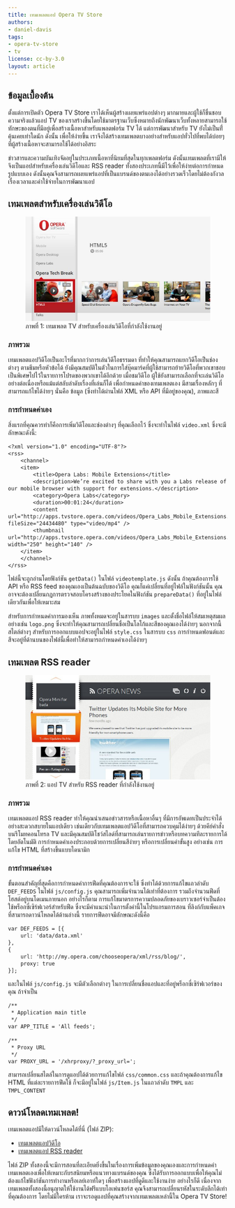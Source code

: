 ```yaml
---
title: เทมเพลตแอป Opera TV Store
authors:
- daniel-davis
tags:
- opera-tv-store
- tv
license: cc-by-3.0
layout: article
---
```


## ข้อมูลเบื้องต้น

ตั้งแต่การเปิดตัว Opera TV Store เราได้เห็นผู้สร้างเผยแพร่แอปต่างๆ มากมายและผู้ใช้ก็ชื่นชอบ ความจริงแล้วแอป TV ของเราสร้างขึ้นโดยใช้มาตรฐานเว็บซึ่งหมายถึงนักพัฒนาเว็บทั้งหลายสามารถใช้ทักษะของตนที่มีอยู่เพื่อสร้างเนื้อหาสำหรับแพลตฟอร์ม TV ได้ แต่การพัฒนาสำหรับ TV ยังไม่เป็นที่่คุ้นเคยเท่าใดนัก ดังนั้น เพื่อให้ง่ายขึ้น เราจึงได้สร้างเทมเพลตบางอย่างสำหรับแอปทั่วไปที่พบได้บ่อยๆ ที่ผู้สร้างเนื้อหาจะสามารถใช้ได้อย่างอิสระ

ข่าวสารและความบันเทิงจัดอยู่ในประเภทเนื้อหาที่นิยมที่สุดในทุกเพลตฟอร์ม ดังนั้นเทมเพลตที่เรามีให้จึงเป็นแอปสำหรับเครื่องเล่นวิดีโอและ RSS reader ทั้งสองประเภทนี้มีไว้เพื่อให้ง่ายต่อการกำหนดรูปแบบเอง ดังนั้นคุณจึงสามารถเผยแพร่แอปที่เป็นแบรนด์ของตนเองได้อย่างรวดเร็วโดยไม่ต้องกังวลเรื่องเวลาและค่าใช้จ่ายในการพัฒนาแอป

## เทมเพลตสำหรับเครื่องเล่นวิดีโอ

<figure id="figure-1">
	<img src="/articles/opera-tv-store-app-templates/video-app-template.jpg" alt="ภาพหน้าจอที่แสดงแอป TV สำหรับเครื่องเล่นวิดีโอที่กำลังใช้งานอยู่">
	<figcaption markdown="span">ภาพที่ 1: เทมเพลต TV สำหรับเครื่องเล่นวิดีโอที่กำลังใช้งานอยู่</figcaption>
</figure>

### ภาพรวม

เทมเพลตแอปวิดีโอเป็นอะไรที่มากกว่าการเล่นวิดีโอธรรมดา ที่ทำให้คุณสามารถแยกวิดีโอเป็นช่องต่างๆ ตามธีมหรือหัวข้อได้ ยังมีคุณสมบัติในตัวในการใส่บุ๊คมาร์คที่ผู้ใช้สามารถย้ายวิดีโอที่พวกเขาชอบเป็นพิเศษไปไว้ในรายการโปรดของพวกเขาได้อีกด้วย เมื่อชมวิดีโอ ผู้ใช้ยังสามารถเลือกที่จะเล่นวิดีโออย่างต่อเนื่องหรือแม้แต่สลับลำดับเรื่องที่เล่นก็ได้ เพื่อกำหนดค่าของเทมเพลตเอง มีสามเรื่องหลักๆ ที่สามารถแก้ไขได้ง่ายๆ นั่นคือ ข้อมูล (ซึ่งทำได้ผ่านไฟล์ XML หรือ API ที่มีอยู่ของคุณ), ภาพและสี

### การกำหนดค่าเอง

สิ่งแรกที่คุณควรทำก็คือการเพิ่มวิดีโอและช่องต่างๆ ที่คุณเลือกไว้ ซึ่งจะทำในไฟล์ `video.xml` ซึ่งจะมีลักษณะดังนี้:

	<?xml version="1.0" encoding="UTF-8"?>
	<rss>
		<channel>
		<item>
			<title>Opera Labs: Mobile Extensions</title>
			<description>We’re excited to share with you a Labs release of our mobile browser with support for extensions.</description>
			<category>Opera Labs</category>
			<duration>00:01:24</duration>
			<content url="http://apps.tvstore.opera.com/videos/Opera_Labs_Mobile_Extensions.mp4" fileSize="24434480" type="video/mp4" />
			<thumbnail url="http://apps.tvstore.opera.com/videos/Opera_Labs_Mobile_Extensions.jpg" width="250" height="140" />
		</item>
		</channel>
	</rss>

ไฟล์นี้จะถูกอ่านโดยฟังก์ชัน `getData()` ในไฟล์ `videotemplate.js` ดังนั้น ถ้าคุณต้องการใช้ API หรือ RSS feed ของคุณเองเป็นต้นฉบับของวิดีโอ คุณก็แค่เปลี่ยนที่อยู่ไฟล์ในฟังก์ชันนั้น คุณอาจจะต้องเปลี่ยนกฎการตรวจสอบโครงสร้างของประโยคในฟังก์ชัน `prepareData()` ที่อยู่ในไฟล์เดียวกันเพื่อให้เหมาะสม

สำหรับการกำหนดค่าการมองเห็น ภาพทั้งหมดจะอยู่ในสารบบ `images` และตั้งชื่อไฟล์ให้สมเหตุสมผล อย่างเช่น `logo.png` ซึ่งจะทำให้คุณสามารถเปลี่ยนชื่อเป็นโลโก้และสีของคุณเองได้ง่ายๆ นอกจากนี้ สไตล์ต่างๆ สำหรับการออกแบบแอปจะอยู่ในไฟล์ `style.css` ในสารบบ `css` การกำหนดฟอนต์และสีจะอยู่ที่ด้านบนของไฟล์นี้เพื่อทำให้สามารถกำหนดค่าเองได้ง่ายๆ

## เทมเพลต RSS reader

<figure id="figure-2">
	<img src="/articles/opera-tv-store-app-templates/rss-app-template.jpg" alt="ภาพหน้าจอที่แสดงแอป TV สำหรับ RSS reader ที่กำลังใช้งานอยู่">
	<figcaption markdown="span">ภาพที่ 2: แอป TV สำหรับ RSS reader ที่กำลังใช้งานอยู่</figcaption>
</figure>

### ภาพรวม

เทมเพลตแอป RSS reader ทำให้คุณนำเสนอข่าวสารหรือเนื้อหาอื่นๆ ที่มีการอัพเดทเป็นประจำได้อย่างสะดวกสบายในแอปเดียว เช่นเดียวกับเทมเพลตแอปวิดีโอที่สามารถควบคุมได้ง่ายๆ ด้วยคีย์คำสั่งบนรีโมทคอนโทรล TV และมีคุณสมบัติโชว์สไลด์ที่สามารถเล่นรายการข่าวหรือบทความทีละรายการได้โดยอัตโนมัติ การกำหนดค่าเองประกอบด้วยการเปลี่ยนสีง่ายๆ หรือการเปลี่ยนค่าขั้นสูง อย่างเช่น การแก้ไข HTML ที่สร้างขึ้นแบบไดนามิก

### การกำหนดค่าเอง

ขั้นตอนสำคัญที่สุดคือการกำหนดค่าการฟีดที่คุณต้องการจะใช้ ซึ่งทำได้ด้วยการแก้ไขแถวลำดับ `DEF_FEEDS` ในไฟล์ `js/config.js` คุณสามารถเพิ่มจำนวนได้เท่าที่ต้องการ รวมถึงจำนวนฟีดที่โฮสต์อยู่บนโดเมนภายนอก อย่างไรก็ตาม การแก้ไขมาตรการความปลอดภัยของเบราวเซอร์จำเป็นต้องใช้พร็อกซี่เซิร์ฟเวอร์สำหรับฟีด ซึ่งจะมีคำแนะนำในการตั้งค่านี้ในโปรแกรมการสอน ที่ลิงก์กับแพ็คเกจที่สามารถดาวน์โหลดได้ด้านล่างนี้ รายการฟีดอาจมีลักษณะดังนี้คือ

	var DEF_FEEDS = [{
		url: 'data/data.xml'
	},
	{
		url: 'http://my.opera.com/chooseopera/xml/rss/blog/',
		proxy: true
	}];

และในไฟล์ `js/config.js` จะมีตัวเลือกต่างๆ ในการเปลี่ยนชื่อแอปและที่อยู่พร็อกซี่เซิร์ฟเวอร์ของคุณ ถ้าจำเป็น

	/**
	 * Application main title
	 */
	var APP_TITLE = 'All feeds';

	/**
	 * Proxy URL
	 */
	var PROXY_URL = '/xhrproxy/?_proxy_url=';

สามารถเปลี่ยนสไตล์ในการดูแอปได้ด้วยการแก้ไขไฟล์ `css/common.css` และถ้าคุณต้องการแก้ไข HTML ที่แต่ละรายการฟีดใช้ ก็จะมีอยู่ในไฟล์ `js/Item.js` ในแถวลำดับ `TMPL` และ `TMPL_CONTENT`

## ดาวน์โหลดเทมเพลต!

เทมเพลตแอปมีให้ดาวน์โหลดได้ที่นี่ (ไฟล์ ZIP):

- [เทมเพลตแอปวิดีโอ][3]
- [เทมเพลตแอป RSS reader][4]

[3]: http://apps.tvstore.opera.com/templates/videotemplate.zip
[4]: http://apps.tvstore.opera.com/templates/rssreader.zip

ไฟล์ ZIP ทั้งสองนี้จะมีการสอนที่ละเอียดยิ่งขึ้นในเรื่องการเพิ่มข้อมูลของคุณเองและการกำหนดค่าเทมเพลตเองเพื่อให้เหมาะกับรสนิยมหรือแนวทางแบรนด์ของคุณ ซึ่งได้รับการออกแบบเพื่อให้คุณไม่ต้องแก้ไขฟังก์ชันการทำงานหรือเลย์เอาท์ใดๆ เพื่อสร้างแอปที่ดูดีและใช้งานง่าย อย่างไรก็ดี เนื่องจากเทมเพลตทั้งสองนี้อนุญาตให้ใช้งานได้ฟรีแบบโอเพ่นซอร์ส คุณจึงสามารถเปลี่ยนรหัสในระดับลึกได้เท่าที่คุณต้องการ โดยไม่มีใครห้าม เราจะรอดูแอปที่คุณสร้างจากเทมเพลตเหล่านี้ใน Opera TV Store!